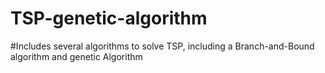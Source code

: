 # TSP-genetic-algorithm
#Includes several algorithms to solve TSP, including a Branch-and-Bound algorithm and genetic Algorithm

